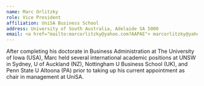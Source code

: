 ```yaml
---
name: Marc Orlitzky
role: Vice President
affiliation: UniSA Business School 
address: University of South Australia, Adelaide SA 5000  
email: <a href="mailto:marcorlitzky@yahoo.com?AAPAE"> marcorlitzky@yahoo.com </a>
---
```


After completing his doctorate in Business Administration at The University of Iowa (USA), Marc held several international academic positions at UNSW in Sydney, U of Auckland (NZ), Nottingham U Business School (UK), and Penn State U Altoona (PA) prior to taking up his current appointment as chair in management at UniSA.
